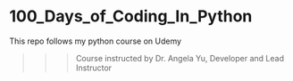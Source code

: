 # 100_Days_of_Coding_In_Python
This repo follows my python course on Udemy

>>> Course instructed by Dr. Angela Yu, Developer and Lead Instructor
